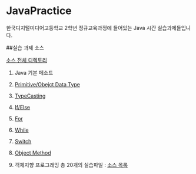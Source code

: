 # JavaPractice

한국디지털미디어고등학교 2학년 정규교육과정에 들어있는 Java 시간 실습과제들입니다.

##실습 과제 소스

[소스 전체 디렉토리](https://github.com/hd132607/JavaPractice/tree/master/JavaPractice/src/org/dimigo)

1. Java 기본 메소드
  1. [Primitive/Obejct Data Type](https://github.com/hd132607/JavaPractice/blob/master/JavaPractice/src/org/dimigo/basic/PrimitiveDataType.java)
  2. [TypeCasting](https://github.com/hd132607/JavaPractice/blob/master/JavaPractice/src/org/dimigo/basic/TypeCasting.java)
  3. [If/Else](https://github.com/hd132607/JavaPractice/blob/master/JavaPractice/src/org/dimigo/basic/IfElse.java)
  4. [For](https://github.com/hd132607/JavaPractice/blob/master/JavaPractice/src/org/dimigo/basic/For.java)
  5. [While](https://github.com/hd132607/JavaPractice/blob/master/JavaPractice/src/org/dimigo/basic/While.java)
  6. [Switch](https://github.com/hd132607/JavaPractice/blob/master/JavaPractice/src/org/dimigo/basic/Switch.java)
  7. [Object Method](https://github.com/hd132607/JavaPractice/blob/master/JavaPractice/src/org/dimigo/basic/Car.java)
  
2. 객체지향 프로그래밍
  총 20개의 실습파일 : [소스 목록](https://github.com/hd132607/JavaPractice/tree/master/JavaPractice/src/org/dimigo/oop)
